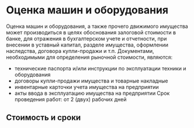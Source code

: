 # Оценка машин и оборудования
Оценка машин и оборудования, а также прочего движимого имущества может производиться в целях обоснования залоговой стоимости в банке, для отражения в бухгалтерском учете и отчетности, при внесении в уставный капитал, разделе имущества, оформлении наследства, договора купли-продажи и т.п.
Документами, необходимыми для определения рыночной стоимости, являются:
- технические паспорта и/или инструкции по эксплуатации техники и оборудования
- договоры купли-продажи имущества и товарные накладные
- инвентарные карточки учета имущества на предприятии
- акты ввода в эксплуатацию имущества на предприятии
Срок проведения работ: от 2 (двух) рабочих дней
## Стоимость и сроки